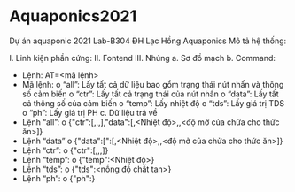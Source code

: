 # Aquaponics2021
 Dự án aquaponic 2021 Lab-B304 ĐH Lạc Hồng
Aquaponics
Mô tả hệ thống:

I.	Linh kiện phần cứng:
II.	Fontend
III.	Nhúng
a.	Sơ đồ mạch
b.	Command: 
-	Lệnh: AT=<mã lệnh>
-	Mã lệnh:
o	“all”: Lấy tất cả dữ liệu bao gồm trạng thái nút nhấn và  thông số cảm biến
o	 “ctr”: Lấy tất cả trạng thái của nút nhấn
o	“data”: Lấy tất cả thông số của cảm biến
o	“temp”: Lấy nhiệt độ
o	“tds”: Lấy giá trị TDS
o	“ph”: Lấy giá trị PH
c.	Dữ liệu trả về
-	Lệnh “all”: 
o	{"ctr":[<btn1>,<btn2>,<btn3>,<btn4>],"data":[<tds>,<Nhiệt độ>,<PH>,<độ mở của chửa cho thức ăn>]} 
-	Lệnh “data”
o	{"data":[":[<tds>,<Nhiệt độ>,<PH>,<độ mở của chửa cho thức ăn>]} 
-	Lệnh “ctr”:
o	{"ctr":[<btn1>,<btn2>,<btn3>,<btn4>]}
-	Lệnh “temp”:
o	{"temp":<Nhiệt độ>} 
-	Lệnh “tds”:
o	{"tds":<nồng độ chất tan>} 
-	Lệnh “ph”:
o	{"ph":<ph>}

